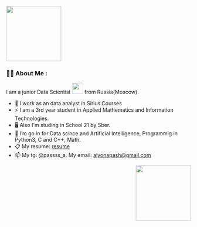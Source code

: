 <div id="header" align="left">
  <img src="https://media.giphy.com/media/unSNH4zXh1m7q9TbOR/giphy.gif" width="150"/>
</div>

### :woman_technologist: About Me :

I am a junior Data Scientist <img src="https://media.giphy.com/media/WUlplcMpOCEmTGBtBW/giphy.gif" width="30"> from Russia(Moscow).

- :briefcase: I work as an data analyst in Sirius.Courses
- :zap: I am a 3rd year student in Applied Mathematics and Information Technologies.
- :desktop_computer: Also I'm studing in School 21 by Sber.
- :telescope: I’m go in for Data scince and Artificial Intelligence, Programmig in Python3, C and C++, Math.
- :clipboard: My resume: [resume](https://docs.google.com/document/d/1obM5u3tc04w_Dc6EXBchfsMTc9oWfWKD1tgL0XbY83U/edit?usp=sharing)
- :mailbox: My tg: @passss_a. My email: alyonapash@gmail.com

<div id="header" align="right">
  <img src="https://media.giphy.com/media/jdPMeyv9rn0hZHh8n9/giphy.gif" width="150"/>
</div>
